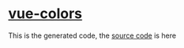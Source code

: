# [vue-colors](https://askomarov.github.io/vue-colors/)
This is the generated code, the [source code](https://github.com/askomarov/vue-colors-source) is here
